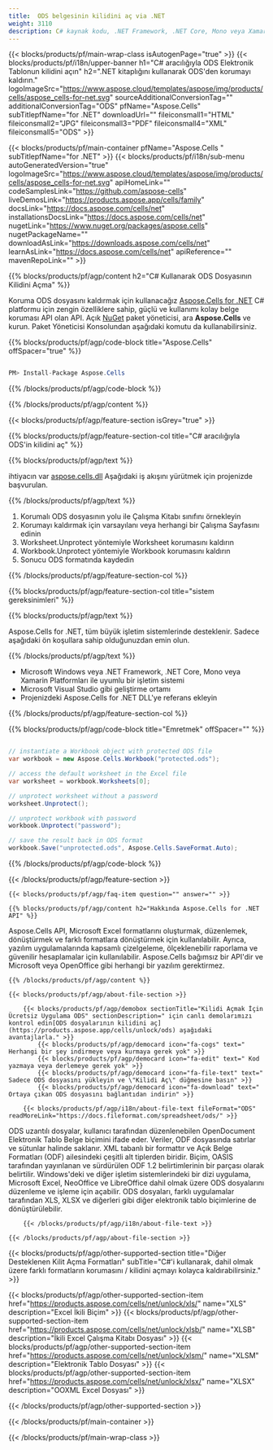 ```yaml
---
title:  ODS belgesinin kilidini aç via .NET
weight: 3110
description: C# kaynak kodu, .NET Framework, .NET Core, Mono veya Xamarin Platformlarında parola korumalı ODS dosyasının kilidini açar.
---
```

{{< blocks/products/pf/main-wrap-class isAutogenPage="true" >}}
{{< blocks/products/pf/i18n/upper-banner h1="C# aracılığıyla ODS Elektronik Tablonun kilidini açın" h2=".NET kitaplığını kullanarak ODS\'den korumayı kaldırın." logoImageSrc="https://www.aspose.cloud/templates/aspose/img/products/cells/aspose_cells-for-net.svg" sourceAdditionalConversionTag="" additionalConversionTag="ODS" pfName="Aspose.Cells" subTitlepfName="for .NET" downloadUrl="" fileiconsmall1="HTML" fileiconsmall2="JPG" fileiconsmall3="PDF" fileiconsmall4="XML" fileiconsmall5="ODS" >}}

{{< blocks/products/pf/main-container pfName="Aspose.Cells " subTitlepfName="for .NET" >}}
{{< blocks/products/pf/i18n/sub-menu autoGeneratedVersion="true" logoImageSrc="https://www.aspose.cloud/templates/aspose/img/products/cells/aspose_cells-for-net.svg" apiHomeLink="" codeSamplesLink="https://github.com/aspose-cells" liveDemosLink="https://products.aspose.app/cells/family" docsLink="https://docs.aspose.com/cells/net" installationsDocsLink="https://docs.aspose.com/cells/net" nugetLink="https://www.nuget.org/packages/aspose.cells" nugetPackageName="" downloadAsLink="https://downloads.aspose.com/cells/net" learnAsLink="https://docs.aspose.com/cells/net" apiReference="" mavenRepoLink="" >}}

{{% blocks/products/pf/agp/content h2="C# Kullanarak ODS Dosyasının Kilidini Açma" %}}

 Koruma ODS dosyasını kaldırmak için kullanacağız
 [Aspose.Cells for .NET](https://products.aspose.com/cells/net) 
 C# platformu için zengin özelliklere sahip, güçlü ve kullanımı kolay belge koruması API olan API. Açık
 [NuGet](https://www.nuget.org/packages/aspose.cells) 
 paket yöneticisi, ara
 **Aspose.Cells** 
 ve kurun. Paket Yöneticisi Konsolundan aşağıdaki komutu da kullanabilirsiniz.

{{% blocks/products/pf/agp/code-block title="Aspose.Cells" offSpacer="true" %}}

```cs

PM> Install-Package Aspose.Cells

```

{{% /blocks/products/pf/agp/code-block %}}

{{% /blocks/products/pf/agp/content %}}

{{< blocks/products/pf/agp/feature-section isGrey="true" >}}

{{% blocks/products/pf/agp/feature-section-col title="C# aracılığıyla ODS\'in kilidini aç" %}}

{{% blocks/products/pf/agp/text %}}

 ihtiyacın var
 [aspose.cells.dll](https://downloads.aspose.com/cells/net) 
 Aşağıdaki iş akışını yürütmek için projenizde başvurulan.

{{% /blocks/products/pf/agp/text %}}

1.  Korumalı ODS dosyasının yolu ile Çalışma Kitabı sınıfını örnekleyin
1.  Korumayı kaldırmak için varsayılanı veya herhangi bir Çalışma Sayfasını edinin
1.  Worksheet.Unprotect yöntemiyle Worksheet korumasını kaldırın
1.  Workbook.Unprotect yöntemiyle Workbook korumasını kaldırın
1.  Sonucu ODS formatında kaydedin

{{% /blocks/products/pf/agp/feature-section-col %}}

{{% blocks/products/pf/agp/feature-section-col title="sistem gereksinimleri" %}}

{{% blocks/products/pf/agp/text %}}

 Aspose.Cells for .NET, tüm büyük işletim sistemlerinde desteklenir. Sadece aşağıdaki ön koşullara sahip olduğunuzdan emin olun.

{{% /blocks/products/pf/agp/text %}}

-  Microsoft Windows veya .NET Framework, .NET Core, Mono veya Xamarin Platformları ile uyumlu bir işletim sistemi
-  Microsoft Visual Studio gibi geliştirme ortamı
-  Projenizdeki Aspose.Cells for .NET DLL'ye referans ekleyin

{{% /blocks/products/pf/agp/feature-section-col %}}

{{% blocks/products/pf/agp/code-block title="Emretmek" offSpacer="" %}}

```cs

// instantiate a Workbook object with protected ODS file
var workbook = new Aspose.Cells.Workbook("protected.ods");

// access the default worksheet in the Excel file
var worksheet = workbook.Worksheets[0];

// unprotect worksheet without a password
worksheet.Unprotect();

// unprotect workbook with password
workbook.Unprotect("password");

// save the result back in ODS format
workbook.Save("unprotected.ods", Aspose.Cells.SaveFormat.Auto);

```

{{% /blocks/products/pf/agp/code-block %}}

{{< /blocks/products/pf/agp/feature-section >}}

    {{< blocks/products/pf/agp/faq-item question="" answer="" >}}
 

<!-- aboutfile Starts -->

    {{% blocks/products/pf/agp/content h2="Hakkında Aspose.Cells for .NET API" %}}

 Aspose.Cells API, Microsoft Excel formatlarını oluşturmak, düzenlemek, dönüştürmek ve farklı formatlara dönüştürmek için kullanılabilir. Ayrıca, yazılım uygulamalarında kapsamlı çizelgeleme, ölçeklenebilir raporlama ve güvenilir hesaplamalar için kullanılabilir. Aspose.Cells bağımsız bir API'dir ve Microsoft veya OpenOffice gibi herhangi bir yazılım gerektirmez.



    {{% /blocks/products/pf/agp/content %}}

    {{< blocks/products/pf/agp/about-file-section >}}

        {{< blocks/products/pf/agp/demobox sectionTitle="Kilidi Açmak İçin Ücretsiz Uygulama ODS" sectionDescription=" için canlı demolarımızı kontrol edin[ODS dosyalarının kilidini aç](https://products.aspose.app/cells/unlock/ods) aşağıdaki avantajlarla." >}}
            {{< blocks/products/pf/agp/democard icon="fa-cogs" text=" Herhangi bir şey indirmeye veya kurmaya gerek yok" >}}
            {{< blocks/products/pf/agp/democard icon="fa-edit" text=" Kod yazmaya veya derlemeye gerek yok" >}}
            {{< blocks/products/pf/agp/democard icon="fa-file-text" text=" Sadece ODS dosyasını yükleyin ve \"Kilidi Aç\" düğmesine basın" >}}
            {{< blocks/products/pf/agp/democard icon="fa-download" text=" Ortaya çıkan ODS dosyasını bağlantıdan indirin" >}}

        {{< blocks/products/pf/agp/i18n/about-file-text fileFormat="ODS" readMoreLink="https://docs.fileformat.com/spreadsheet/ods/" >}}
ODS uzantılı dosyalar, kullanıcı tarafından düzenlenebilen OpenDocument Elektronik Tablo Belge biçimini ifade eder. Veriler, ODF dosyasında satırlar ve sütunlar halinde saklanır. XML tabanlı bir formattır ve Açık Belge Formatları (ODF) ailesindeki çeşitli alt tiplerden biridir. Biçim, OASIS tarafından yayınlanan ve sürdürülen ODF 1.2 belirtimlerinin bir parçası olarak belirtilir. Windows'deki ve diğer işletim sistemlerindeki bir dizi uygulama, Microsoft Excel, NeoOffice ve LibreOffice dahil olmak üzere ODS dosyalarını düzenleme ve işleme için açabilir. ODS dosyaları, farklı uygulamalar tarafından XLS, XLSX ve diğerleri gibi diğer elektronik tablo biçimlerine de dönüştürülebilir.

        {{< /blocks/products/pf/agp/i18n/about-file-text >}}

    {{< /blocks/products/pf/agp/about-file-section >}}

<!-- aboutfile Ends -->

{{< blocks/products/pf/agp/other-supported-section title="Diğer Desteklenen Kilit Açma Formatları" subTitle="C#\'i kullanarak, dahil olmak üzere farklı formatların korumasını / kilidini açmayı kolayca kaldırabilirsiniz." >}}

{{< blocks/products/pf/agp/other-supported-section-item href="https://products.aspose.com/cells/net/unlock/xls/" name="XLS" description="Excel İkili Biçim" >}}
{{< blocks/products/pf/agp/other-supported-section-item href="https://products.aspose.com/cells/net/unlock/xlsb/" name="XLSB" description="İkili Excel Çalışma Kitabı Dosyası" >}}
{{< blocks/products/pf/agp/other-supported-section-item href="https://products.aspose.com/cells/net/unlock/xlsm/" name="XLSM" description="Elektronik Tablo Dosyası" >}}
{{< blocks/products/pf/agp/other-supported-section-item href="https://products.aspose.com/cells/net/unlock/xlsx/" name="XLSX" description="OOXML Excel Dosyası" >}}

{{< /blocks/products/pf/agp/other-supported-section >}}

{{< /blocks/products/pf/main-container >}}
    
{{< /blocks/products/pf/main-wrap-class >}}
